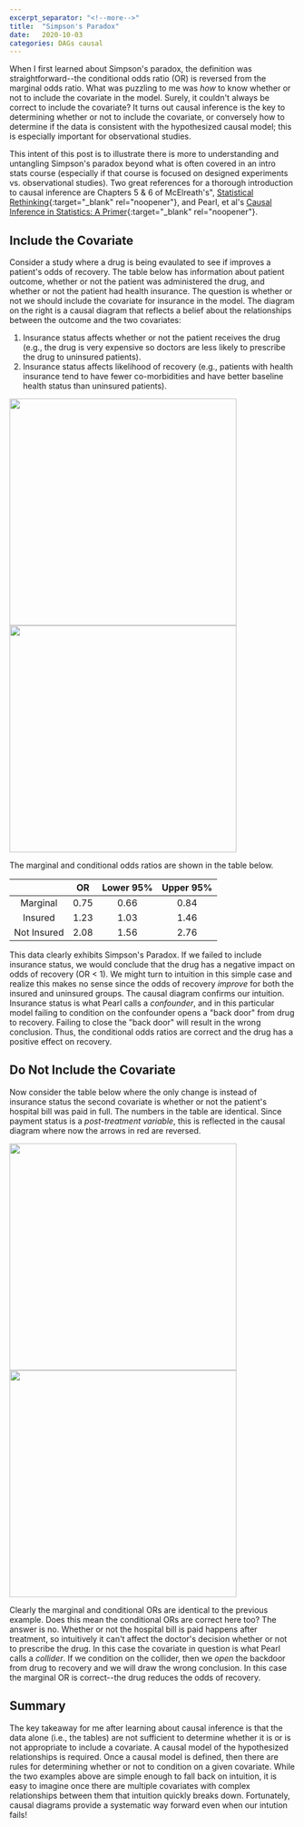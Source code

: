 ```yaml
---
excerpt_separator: "<!--more-->"
title:  "Simpson's Paradox"
date:   2020-10-03
categories: DAGs causal
---
```


When I first learned about Simpson's paradox, the definition was straightforward--the conditional odds ratio (OR) is reversed from the marginal odds ratio.  What was puzzling to me was _how_ to know whether or not to include the covariate in the model. Surely, it couldn't always be correct to include the covariate? It turns out causal inference is the key to determining whether or not to include the covariate, or conversely how to determine if the data is consistent with the hypothesized causal model; this is especially important for observational studies.

<!--more-->

This intent of this post is to illustrate there is more to understanding and untangling Simpson's paradox beyond what is often covered in an intro stats course (especially if that course is focused on designed experiments vs. observational studies). Two great references for a thorough introduction to causal inference are Chapters 5 & 6 of McElreath's", [Statistical Rethinking](https://www.routledge.com/Statistical-Rethinking-A-Bayesian-Course-with-Examples-in-R-and-STAN/McElreath/p/book/9780367139919){:target="_blank" rel="noopener"}, and Pearl, et al's [Causal Inference in Statistics: A Primer](https://www.wiley.com/en-us/Causal+Inference+in+Statistics%3A+A+Primer-p-9781119186847){:target="_blank" rel="noopener"}.

## Include the Covariate

Consider a study where a drug is being evaulated to see if improves a patient's odds of recovery. The table below has information about patient outcome, whether or not the patient was administered the drug, and whether or not the patient had health insurance. The question is whether or not we should include the covariate for insurance in the model. The diagram on the right is a causal diagram that reflects a belief about the relationships between the outcome and the two covariates: 

1. Insurance status affects whether or not the patient receives the drug (e.g., the drug is very expensive so doctors are less likely to prescribe the drug to uninsured patients).  
2. Insurance status affects likelihood of recovery (e.g., patients with health insurance tend to have fewer co-morbidities and have better baseline health status than uninsured patients).

<p float="left">
  <img src="{{site.baseurl}}/images/table_w_covariate.png" width="400" /> 
  <img src="{{site.baseurl}}/images/dag_w_covariate.png" width="400" />
</p>

The marginal and conditional odds ratios are shown in the table below.

|             |  OR  | Lower 95% | Upper 95% |
|:-----------:|:----:|:---------:|:---------:|
| Marginal    | 0.75 |    0.66   |    0.84   |
| Insured     | 1.23 |    1.03   |    1.46   |
| Not Insured | 2.08 |    1.56   |    2.76   |


This data clearly exhibits Simpson's Paradox.  If we failed to include insurance status, we would conclude that the drug has a negative impact on odds of recovery (OR < 1).  We might turn to intuition in this simple case and realize this makes no sense since the odds of recovery _improve_ for both the insured and uninsured groups. The causal diagram confirms our intuition. Insurance status is what Pearl calls a _confounder_, and in this particular model failing to condition on the confounder opens a "back door" from drug to recovery.  Failing to close the "back door" will result in the wrong conclusion.  Thus, the conditional odds ratios are correct and the drug has a positive effect on recovery.

## Do Not Include the Covariate
 
Now consider the table below where the only change is instead of insurance status the second covariate is whether or not the patient's hospital bill was paid in full.  The numbers in the table are identical. Since payment status is a _post-treatment variable_, this is reflected in the causal diagram where now the arrows in red are reversed.

<p float="left">
  <img src="{{site.baseurl}}/images/table_wo_covariate.png" width="400" /> 
  <img src="{{site.baseurl}}/images/dag_wo_covariate.png" width="400" />
</p>

Clearly the marginal and conditional ORs are identical to the previous example. Does this mean the conditional ORs are correct here too? The answer is no. Whether or not the hospital bill is paid happens after treatment, so intuitively it can't affect the doctor's decision whether or not to prescribe the drug. In this case the covariate in question is what Pearl calls a _collider_.  If we condition on the collider, then we _open_ the backdoor from drug to recovery and we will draw the wrong conclusion.  In this case the marginal OR is correct--the drug reduces the odds of recovery. 

## Summary

The key takeaway for me after learning about causal inference is that the data alone (i.e., the tables) are not sufficient to determine whether it is or is not appropriate to include a covariate. A causal model of the hypothesized relationships is required. Once a causal model is defined, then there are rules for determining whether or not to condition on a given covariate.  While the two examples above are simple enough to fall back on intuition, it is easy to imagine once there are multiple covariates with complex relationships between them that intuition quickly breaks down.  Fortunately, causal diagrams provide a systematic way forward even when our intution fails!
